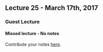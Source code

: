 ## Lecture 25 - March 17th, 2017

### Guest Lecture

#### Missed lecture - No notes
Contribute your notes [here](https://github.com/UVicNotes/CSC-106#contributing).



